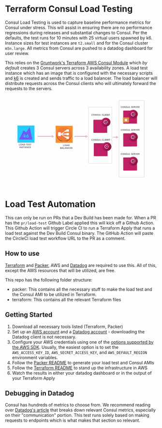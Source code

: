 # Terraform Consul Load Testing
Consul Load Testing is used to capture baseline performance metrics for Consul under stress. This will assist in ensuring there are no performance regressions during releases and substantial changes to Consul. Per the defaults, the test runs for 10 minutes with 25 virtual users spawned by k6. Instance sizes for test instances are `t2.small` and for the Consul cluster `m5n.large`.  All metrics from Consul are pushed to a datadog dashboard for user review.
 
This relies on the [Gruntwork's Terraform AWS Consul Module](https://github.com/hashicorp/terraform-aws-consul) which *by default* creates 3 Consul servers across 3 availability zones. A load test instance which has an image that is configured with the necessary scripts and [k6](https://k6.io/) is created and sends traffic to a load balancer. The load balancer will distribute requests across the Consul clients who will ultimately forward the requests to the servers.
 
<img src="loadtestdiagram.png" width="500" height="300"/>

# Load Test Automation
This can only be run on PRs that a Dev Build has been made for. When a PR has the `pr/load-test` Github Label applied this will kick off a Github Action. This Github Action will trigger Circle CI to run a Terraform Apply that runs a load test against the Dev Build Consul binary. The GitHub Action will paste the CircleCI load test workflow URL to the PR as a comment.
  
## How to use
[Terraform](https://www.terraform.io/downloads.html) and [Packer](https://www.packer.io/downloads), AWS and [Datadog](https://docs.datadoghq.com/getting_started/) are required to use this. All of this, except the AWS resources that will be utilized, are free.
 
This repo has the following folder structure:
* packer: This contains all the necessary stuff to make the load test and the Consul AMI to be utilized in Terraform.
* terraform: This contains all the relevant Terraform files
 
 
## Getting Started 
 
1) Download all necessary tools listed (Terraform, Packer)
2) Set up an [AWS account](https://aws.amazon.com/premiumsupport/knowledge-center/create-and-activate-aws-account/) and a [Datadog account](https://docs.datadoghq.com/getting_started/) - downloading the Datadog client is not necessary. 
3) Configure your AWS credentials using one of the [options supported by the AWS
  SDK](http://docs.aws.amazon.com/sdk-for-java/v1/developer-guide/credentials.html). Usually, the easiest option is to
  set the `AWS_ACCESS_KEY_ID`, `AWS_SECRET_ACCESS_KEY`, and `AWS_DEFAULT_REGION` environment variables.
4) Follow the [Packer README](./packer/README.md) to generate your load test and Consul AMIs
5) Follow the [Terraform README](./terraform/README.md) to stand up the infrastructure in AWS
6) Watch the results in either your datadog dashboard or in the output of your Terraform Apply


## Debugging in Datadog 
Consul has hundreds of metrics to choose from. We recommend reading over [Datadog's article](https://www.datadoghq.com/blog/consul-metrics/#communication-metrics) that breaks down relevant Consul metrics, especially on their "communication" portion. This test runs solely based on making requests to endpoints which is what makes that section so relevant.   
